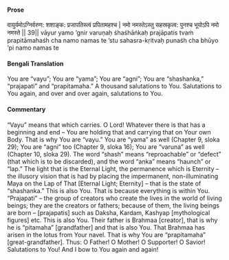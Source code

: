#### Prose 

वायुर्यमोऽग्निर्वरुण: शशाङ्क:
प्रजापतिस्त्वं प्रपितामहश्च |
नमो नमस्तेऽस्तु सहस्रकृत्व:
पुनश्च भूयोऽपि नमो नमस्ते || 39||
vāyur yamo ’gnir varuṇaḥ śhaśhāṅkaḥ
prajāpatis tvaṁ prapitāmahaśh cha
namo namas te ’stu sahasra-kṛitvaḥ
punaśh cha bhūyo ’pi namo namas te

 #### Bengali Translation 

You are “vayu”; You are “yama”; You are “agni”; You are “shashanka,” “prajapati” and “prapitamaha.” A thousand salutations to You. Salutations to You again, and over and over again, salutations to You.

 #### Commentary 

“Vayu” means that which carries. O Lord! Whatever there is that has a beginning and end – You are holding that and carrying that on Your own Body. That is why You are “vayu.” You are “yama” as well (Chapter 9, sloka 29); You are “agni” too (Chapter 9, sloka 16); You are “varuna” as well (Chapter 10, sloka 29). The word “shash” means “reproachable” or “defect” (that which is to be discarded), and the word “anka” means “haunch” or “lap.” The light that is the Eternal Light, the permanence which is Eternity – the illusory vision that is had by placing the impermanent, non-illuminating Maya on the Lap of That [Eternal Light; Eternity] – that is the state of “shashanka.” This is also You. That is because everything is within You. “Prajapati” – the group of creators who create the lives in the world of living beings; they are the creators or fathers; because of them, the living beings are born – [prajapatis] such as Daksha, Kardam, Kashyap [mythological figures] etc. This is also You. Their father is Brahmaa [creator], that is why he is “pitamaha” [grandfather] and that is also You. That Brahmaa has arisen in the lotus from Your navel. That is why You are “prapitamaha” [great-grandfather]. Thus: O Father! O Mother! O Supporter! O Savior! Salutations to You! And I bow to You again and again!